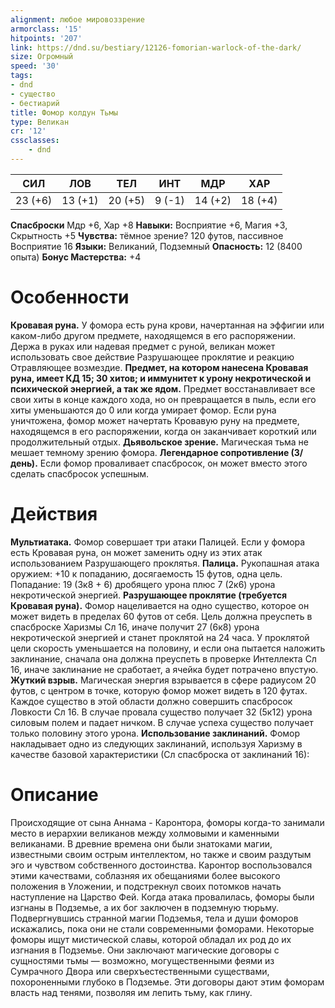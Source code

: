 ```yaml
---
alignment: любое мировоззрение
armorclass: '15'
hitpoints: '207'
link: https://dnd.su/bestiary/12126-fomorian-warlock-of-the-dark/
size: Огромный
speed: '30'
tags:
- dnd
- существо
- бестиарий
title: Фомор колдун Тьмы
type: Великан
cr: '12'
cssclasses:
    - dnd
---
```



| СИЛ | ЛОВ | ТЕЛ | ИНТ | МДР | ХАР |
|---|---|---|---|---|---|
| 23 (+6) | 13 (+1) | 20 (+5) | 9 (-1) | 14 (+2) | 18 (+4) |
**Спасброски** Мдр +6, Хар +8
**Навыки:** Восприятие +6, Магия +3, Скрытность +5
**Чувства:** тёмное зрение? 120 футов, пассивное Восприятие 16
**Языки:** Великаний, Подземный
**Опасность:** 12 (8400 опыта)
**Бонус Мастерства:** +4


# Особенности
**Кровавая руна.** У фомора есть руна крови, начертанная на эффигии или каком-либо другом предмете, находящемся в его распоряжении. Держа в руках или надевая предмет с руной, великан может использовать свое действие Разрушающее проклятие и реакцию Отравляющее возмездие.
**Предмет, на котором нанесена Кровавая руна, имеет КД 15; 30 хитов; и иммунитет к урону некротической и психической энергией, а так же ядом.** Предмет восстанавливает все свои хиты в конце каждого хода, но он превращается в пыль, если его хиты уменьшаются до 0 или когда умирает фомор. Если руна уничтожена, фомор может начертать Кровавую руну на предмете, находящемся в его распоряжении, когда он заканчивает короткий или продолжительный отдых.
**Дьявольское зрение.** Магическая тьма не мешает темному зрению фомора.
**Легендарное сопротивление (3/день).** Если фомор проваливает спасбросок, он может вместо этого сделать спасбросок успешным.


# Действия
**Мультиатака.** Фомор совершает три атаки Палицей. Если у фомора есть Кровавая руна, он может заменить одну из этих атак использованием Разрушающего проклятья.
**Палица.** Рукопашная атака оружием: +10 к попаданию, досягаемость 15 футов, одна цель. Попадание: 19 (3к8 + 6) дробящего урона плюс 7 (2к6) урона некротической энергией.
**Разрушающее проклятие (требуется Кровавая руна).** Фомор нацеливается на одно существо, которое он может видеть в пределах 60 футов от себя. Цель должна преуспеть в спасброске Харизмы Сл 16, иначе получит 27 (6к8) урона некротической энергией и станет проклятой на 24 часа. У проклятой цели скорость уменьшается на половину, и если она пытается наложить заклинание, сначала она должна преуспеть в проверке Интеллекта Сл 16, иначе заклинание не сработает, а ячейка будет потрачено впустую.
**Жуткий взрыв.** Магическая энергия взрывается в сфере радиусом 20 футов, с центром в точке, которую фомор может видеть в 120 футах. Каждое существо в этой области должно совершить спасбросок Ловкости Сл 16. В случае провала существо получает 32 (5к12) урона силовым полем и падает ничком. В случае успеха существо получает только половину этого урона.
**Использование заклинаний.** Фомор накладывает одно из следующих заклинаний, используя Харизму в качестве базовой характеристики (Сл спасброска от заклинаний 16):


# Описание
Происходящие от сына Аннама - Каронтора, фоморы когда-то занимали место в иерархии великанов между холмовыми и каменными великанами. В древние времена они были знатоками магии, известными своим острым интеллектом, но также и своим раздутым эго и чувством собственного достоинства. Каронтор воспользовался этими качествами, соблазняя их обещаниями более высокого положения в Уложении, и подстрекнул своих потомков начать наступление на Царство Фей. Когда атака провалилась, фоморы были изгнаны в Подземье, а их бог заключен в подземную тюрьму. Подвергнувшись странной магии Подземья, тела и души фоморов искажались, пока они не стали современными фоморами. Некоторые фоморы ищут мистической славы, которой обладал их род до их изгнания в Подземье. Они заключают магические договоры с сущностями тьмы — возможно, могущественными феями из Сумрачного Двора или сверхъестественными существами, похороненными глубоко в Подземье. Эти договоры дают этим фоморам власть над тенями, позволяя им лепить тьму, как глину.